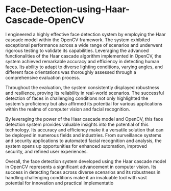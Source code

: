 # Face-Detection-using-Haar-Cascade-OpenCV

I engineered a highly effective face detection system by employing the Haar cascade model within the OpenCV framework. The system exhibited exceptional performance across a wide range of scenarios and underwent rigorous testing to validate its capabilities. Leveraging the advanced functionalities of the Haar cascade algorithm implemented in OpenCV, the system achieved remarkable accuracy and efficiency in detecting human faces. Its ability to adapt to diverse lighting conditions, varying angles, and different face orientations was thoroughly assessed through a comprehensive evaluation process.

Throughout the evaluation, the system consistently displayed robustness and resilience, proving its reliability in real-world scenarios. The successful detection of faces in challenging conditions not only highlighted the system's proficiency but also affirmed its potential for various applications within the realms of computer vision and facial recognition.

By leveraging the power of the Haar cascade model and OpenCV, this face detection system provides valuable insights into the potential of this technology. Its accuracy and efficiency make it a versatile solution that can be deployed in numerous fields and industries. From surveillance systems and security applications to automated facial recognition and analysis, the system opens up opportunities for enhanced automation, improved security, and refined user experiences.

Overall, the face detection system developed using the Haar cascade model in OpenCV represents a significant advancement in computer vision. Its success in detecting faces across diverse scenarios and its robustness in handling challenging conditions make it an invaluable tool with vast potential for innovation and practical implementatio
